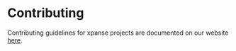 # Contributing

Contributing guidelines for xpanse projects are documented on our
website [here](https://eclipse.dev/xpanse/docs/Contribute/new-developers).
